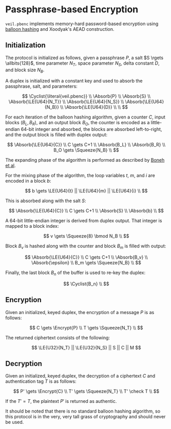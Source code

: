 # Passphrase-based Encryption

`veil.pbenc` implements memory-hard password-based encryption using [balloon hashing][bh] and Xoodyak's AEAD
construction.

## Initialization

The protocol is initialized as follows, given a passphrase $P$, a salt $S \rgets \allbits{128}$, time parameter $N_T$, space
parameter $N_S$, delta constant $D$, and block size $N_B$. 

A duplex is initialized with a constant key and used to absorb the passphrase, salt, and parameters:

$$
\Cyclist{\literal{veil.pbenc}} \\
\Absorb{P} \\
\Absorb{S} \\
\Absorb{\LE{U64}{N_T}} \\
\Absorb{\LE{U64}{N_S}} \\
\Absorb{\LE{U64}{N_B}} \\
\Absorb{\LE{U64}{D}} \\
 \\
$$

For each iteration of the balloon hashing algorithm, given a counter $C$, input blocks $(B_L, B_R)$, and an output block
$B_O$, the counter is encoded as a little-endian 64-bit integer and absorbed, the blocks are absorbed left-to-right, and
the output block is filled with duplex output:

$$
\Absorb{\LE{U64}{C}} \\
C \gets C+1 \\
\Absorb{B_L} \\
\Absorb{B_R} \\
B_O \gets \Squeeze{N_B} \\
$$

The expanding phase of the algorithm is performed as described by [Boneh et al][bh].

For the mixing phase of the algorithm, the loop variables $t$, $m$, and $i$ are encoded in a block $b$:

$$
b \gets \LE{U64}{t} || \LE{U64}{m} || \LE{U64}{i} \\
$$

This is absorbed along with the salt $S$:

$$
\Absorb{\LE{U64}{C}} \\
C \gets C+1 \\
\Absorb{S} \\
\Absorb{b} \\
$$

A 64-bit little-endian integer is derived from duplex output. That integer is mapped to a block index:

$$
v \gets \Squeeze{8} \bmod N_B \\
$$

Block $B_v$ is hashed along with the counter and block $B_m$ is filled with output:

$$
\Absorb{\LE{U64}{C}} \\
C \gets C+1 \\
\Absorb{B_v} \\
\Absorb{\epsilon} \\
B_m \gets \Squeeze{N_B} \\
$$

Finally, the last block $B_n$ of the buffer is used to re-key the duplex:

$$
\Cyclist{B_n} \\
$$

## Encryption

Given an initialized, keyed duplex, the encryption of a message $P$ is as follows:

$$
C \gets \Encrypt{P} \\
T \gets \Squeeze{N_T} \\
$$

The returned ciphertext consists of the following:

$$
\LE{U32}{N_T} || \LE{U32}{N_S} || S || C || M
$$

## Decryption

Given an initialized, keyed duplex, the decryption of a ciphertext $C$ and authentication tag $T$ is as follows:

$$
P' \gets \Encrypt{C} \\
T' \gets \Squeeze{N_T} \\
T' \check T \\
$$

If the $T' = T$, the plaintext $P'$ is returned as authentic.

It should be noted that there is no standard balloon hashing algorithm, so this protocol is in the very, very tall grass
of cryptography and should never be used.

[bh]: https://eprint.iacr.org/2016/027.pdf
